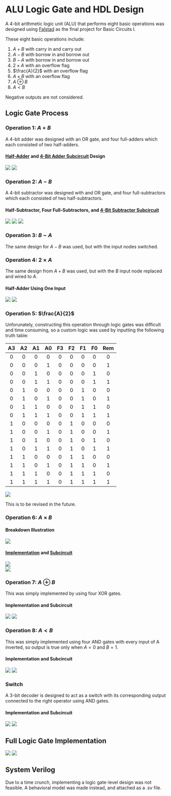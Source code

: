 # ALU Logic Gate and HDL Design

A 4-bit arithmetic logic unit (ALU) that performs eight basic operations was designed using [Falstad](https://www.falstad.com/circuit/) as the final project for Basic Circuits I.

These eight basic operations include:

1. $A + B$ with carry in and carry out
2. $A - B$ with borrow in and borrow out
3. $B - A$ with borrow in and borrow out
4. $2 \times A$ with an overflow flag
5. $\frac{A}{2}$ with an overflow flag
6. $A \times B$ with an overflow flag
7. $A \oplus B$
8. $A \lt B$

Negative outputs are not considered.

## Logic Gate Process

### Operation 1: $A + B$

A 4-bit adder was designed with an OR gate, and four full-adders which each consisted of two half-adders.

#### [Half-Adder](https://tinyurl.com/26sxbmyw) and [4-Bit Adder Subcircuit](https://tinyurl.com/2b7qvenk) Design

![](img/half-adder.png)
![](img/4bitadder.jpg)

### Operation 2: $A - B$

A 4-bit subtractor was designed with and OR gate, and four full-subtractors which each consisted of two half-subtractors.

#### Half-Subtractor, Four Full-Subtractors, and [4-Bit Subtractor Subcircuit](https://tinyurl.com/225nt4u7)

![](img/half-subtractor.png)
![](img/full-subtractors.png)
![](img/subtraction.jpg)

### Operation 3: $B - A$

The same design for $A - B$ was used, but with the input nodes switched.

### Operation 4: $2 \times A$

The same design from $A + B$ was used, but with the $B$ input node replaced and wired to $A$.

#### Half-Adder Using One Input

![](img/half-adder-same-input.png)
![](img/doubler.jpg)

### Operation 5: $\frac{A}{2}$

Unforunately, constructing this operation through logic gates was difficult and time consuming, so a custom logic was used by inputting the following truth table:

| A3  | A2  | A1  | A0  | F3  | F2  | F1  | F0  | Rem |
| :-: | :-: | :-: | :-: | :-: | :-: | :-: | :-: | :-: |
|  0  |  0  |  0  |  0  |  0  |  0  |  0  |  0  |  0  |
|  0  |  0  |  0  |  1  |  0  |  0  |  0  |  0  |  1  |
|  0  |  0  |  1  |  0  |  0  |  0  |  0  |  1  |  0  |
|  0  |  0  |  1  |  1  |  0  |  0  |  0  |  1  |  1  |
|  0  |  1  |  0  |  0  |  0  |  0  |  1  |  0  |  0  |
|  0  |  1  |  0  |  1  |  0  |  0  |  1  |  0  |  1  |
|  0  |  1  |  1  |  0  |  0  |  0  |  1  |  1  |  0  |
|  0  |  1  |  1  |  1  |  0  |  0  |  1  |  1  |  1  |
|  1  |  0  |  0  |  0  |  0  |  1  |  0  |  0  |  0  |
|  1  |  0  |  0  |  1  |  0  |  1  |  0  |  0  |  1  |
|  1  |  0  |  1  |  0  |  0  |  1  |  0  |  1  |  0  |
|  1  |  0  |  1  |  1  |  0  |  1  |  0  |  1  |  1  |
|  1  |  1  |  0  |  0  |  0  |  1  |  1  |  0  |  0  |
|  1  |  1  |  0  |  1  |  0  |  1  |  1  |  0  |  1  |
|  1  |  1  |  1  |  0  |  0  |  1  |  1  |  1  |  0  |
|  1  |  1  |  1  |  1  |  0  |  1  |  1  |  1  |  1  |

![](img/customlogic.jpg)

This is to be revised in the future.

### Operation 6: $A \times B$

#### Breakdown Illustration

![](img/AB-breakdown.png)

#### [Implementation](https://tinyurl.com/29qgg86j) and [Subcircuit](https://tinyurl.com/27bo2969)

![](img/AB.png)  
![](img/multiply.jpg)

### Operation 7: $A \oplus B$

This was simply implemented by using four XOR gates.

#### Implementation and Subcircuit

![](img/four-XOR.png)
![](img/XOR.jpg)

### Operation 8: $A \lt B$

This was simply implemented using four AND gates with every input of A inverted, so output is true only when $A = 0$ and $B = 1$.

#### Implementation and Subcircuit

![](img/four-AND.png)
![](img/AlessthanB.jpg)

### Switch

A 3-bit decoder is designed to act as a switch with its corresponding output connected to the right operator using AND gates.

#### Implementation and Subcircuit

![](img/3bitdecoder-internal.jpg)
![](img/3bitdecoder.jpg)

## Full Logic Gate Implementation

![](img/ALU.png)
![](img/alu-subcircuit.jpg)

## System Verilog

Due to a time crunch, implementing a logic gate-level design was not feasible. A behavioral model was made instead, and attached as a .sv file.
